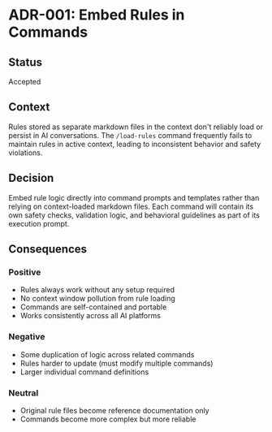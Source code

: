 # ADR-001: Embed Rules in Commands

## Status
Accepted

## Context
Rules stored as separate markdown files in the context don't reliably load or persist in AI conversations. The `/load-rules` command frequently fails to maintain rules in active context, leading to inconsistent behavior and safety violations.

## Decision
Embed rule logic directly into command prompts and templates rather than relying on context-loaded markdown files. Each command will contain its own safety checks, validation logic, and behavioral guidelines as part of its execution prompt.

## Consequences

### Positive
- Rules always work without any setup required
- No context window pollution from rule loading
- Commands are self-contained and portable
- Works consistently across all AI platforms

### Negative
- Some duplication of logic across related commands
- Rules harder to update (must modify multiple commands)
- Larger individual command definitions

### Neutral
- Original rule files become reference documentation only
- Commands become more complex but more reliable